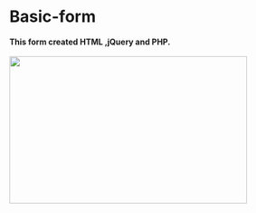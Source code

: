 # Basic-form
<b>This form created HTML ,jQuery and PHP.</b>
<br><br>
<img src="https://github.com/shzehra93/Basic-form/assets/126316477/f11e6a65-fd40-4d7b-b898-d8bde2885d0c" height="260px" width="420px">


